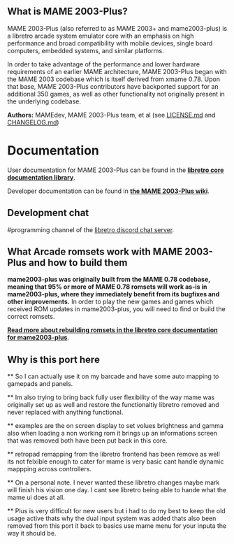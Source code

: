 ## What is MAME 2003-Plus?

MAME 2003-Plus (also referred to as MAME 2003+ and mame2003-plus) is a libretro arcade system emulator core with an emphasis on high performance and broad compatibility with mobile devices, single board computers, embedded systems, and similar platforms.

In order to take advantage of the performance and lower hardware requirements of an earlier MAME architecture, MAME 2003-Plus began with the MAME 2003 codebase which is itself derived from xmame 0.78. Upon that base, MAME 2003-Plus contributors have backported support for an additional 350 games, as well as other functionality not originally present in the underlying codebase.

**Authors:** MAMEdev, MAME 2003-Plus team, et al (see [LICENSE.md](https://raw.githubusercontent.com/libretro/mame2003-plus-libretro/master/LICENSE.md) and [CHANGELOG.md](https://raw.githubusercontent.com/libretro/mame2003-plus-libretro/master/CHANGELOG.md))

# Documentation
User documentation for MAME 2003-Plus can be found in the **[libretro core documentation library](https://docs.libretro.com/)**.

Developer documentation can be found in **[the MAME 2003-Plus wiki](https://github.com/libretro/mame2003-plus-libretro/wiki)**.

## Development chat
#programming channel of the [libretro discord chat server](https://discordapp.com/invite/C4amCeV).

## What Arcade romsets work with MAME 2003-Plus and how to build them

**mame2003-plus was originally built from the MAME 0.78 codebase, meaning that 95% or more of MAME 0.78 romsets will work as-is in mame2003-plus, where they immediately benefit from its bugfixes and other improvements.** In order to play the new games and games which received ROM updates in mame2003-plus, you will need to find or build the correct romsets.

**[Read more about rebuilding romsets in the libretro core documentation for mame2003-plus](https://docs.libretro.com/library/mame2003_plus/#Building-romsets-for-MAME-2003-Plus)**.

## Why is this port here

** So I can actually use it on my barcade and have some auto mapping to gamepads and panels.

** Im also trying to bring back fully user flexibility of the way mame was originally set up as well and restore the functionaltiy libretro removed and never replaced with anything functional.

** examples are the on screen display  to set volues brightness and gamma also when loading a non working rom it brings up an informations screen that was removed both have been put back in this core.

** retropad remapping from the libretro frontend has been remove as well its not felxible enough to cater for mame is very basic cant handle dynamic mappping across controllers.

** On a personal note. I never wanted these libretro changes maybe mark will finish his vision one day. I cant see libretro being able to hande what the mame ui does at all. 

** Plus is very difficult for new users but i had to do my best to keep the old usage active thats why the dual input system was added thats also been removed from this port it back to basics use mame menu for your inputa the way it should be.
